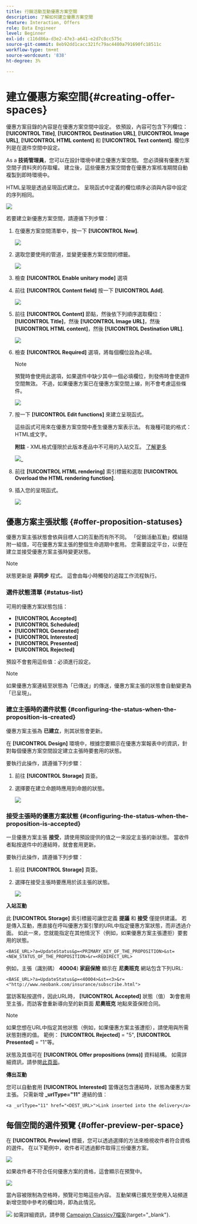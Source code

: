 ```yaml
---
title: 行銷活動互動優惠方案空間
description: 了解如何建立優惠方案空間
feature: Interaction, Offers
role: Data Engineer
level: Beginner
exl-id: c116d86a-d3e2-47e3-a641-e2d7c8cc575c
source-git-commit: 8eb92dd1cacc321fc79ac4480a791690fc18511c
workflow-type: tm+mt
source-wordcount: '838'
ht-degree: 3%

---
```


# 建立優惠方案空間{#creating-offer-spaces}

優惠方案目錄的內容是在優惠方案空間中設定。 依預設，內容可包含下列欄位： **[!UICONTROL Title]**, **[!UICONTROL Destination URL]**, **[!UICONTROL Image URL]**, **[!UICONTROL HTML content]** 和 **[!UICONTROL Text content]**. 欄位序列是在選件空間中設定。

As a **技術管理員**，您可以在設計環境中建立優惠方案空間。 您必須擁有優惠方案空間子資料夾的存取權。 建立後，這些優惠方案空間會在優惠方案核准期間自動複製到即時環境中。

HTML呈現是透過呈現函式建立。 呈現函式中定義的欄位順序必須與內容中設定的序列相同。

![](assets/offer_space_create_009.png)

若要建立新優惠方案空間，請遵循下列步驟：

1. 在優惠方案空間清單中，按一下 **[!UICONTROL New]**.

   ![](assets/offer_space_create_001.png)

1. 選取您要使用的管道，並變更優惠方案空間的標籤。

   ![](assets/offer_space_create_002.png)

1. 檢查 **[!UICONTROL Enable unitary mode]** 選項

1. 前往 **[!UICONTROL Content field]** 按一下 **[!UICONTROL Add]**.

   ![](assets/offer_space_create_003.png)

1. 前往 **[!UICONTROL Content]** 節點，然後依下列順序選取欄位： **[!UICONTROL Title]**，然後 **[!UICONTROL Image URL]**，然後 **[!UICONTROL HTML content]**，然後 **[!UICONTROL Destination URL]**.

   ![](assets/offer_space_create_004.png)

1. 檢查 **[!UICONTROL Required]** 選項，將每個欄位設為必填。

   >[!NOTE]
   >
   >預覽時會使用此選項，如果選件中缺少其中一個必填欄位，則發佈時會使選件空間無效。 不過，如果優惠方案已在優惠方案空間上線，則不會考慮這些條件。

   ![](assets/offer_space_create_005.png)

1. 按一下 **[!UICONTROL Edit functions]** 來建立呈現函式。

   這些函式可用來在優惠方案空間中產生優惠方案表示法。 有幾種可能的格式：HTML或文字。

   **附註** - XML格式僅限於此版本產品中不可用的入站交互。 [了解更多](../start/v7-to-v8.md#gs-unavailable-features)

   ![](assets/offer_space_create_006.png)_

1. 前往 **[!UICONTROL HTML rendering]** 索引標籤和選取 **[!UICONTROL Overload the HTML rendering function]**.
1. 插入您的呈現函式。

   ![](assets/offer_space_create_007.png)

## 優惠方案主張狀態 {#offer-proposition-statuses}

優惠方案主張狀態會依與目標人口的互動而有所不同。 「促銷活動互動」模組隨附一組值，可在優惠方案主張的整個生命週期中套用。 您需要設定平台，以便在建立並接受優惠方案主張時變更狀態。

>[!NOTE]
>
>狀態更新是 **非同步** 程式。 這會由每小時觸發的追蹤工作流程執行。

### 選件狀態清單 {#status-list}

可用的優惠方案狀態包括：

* **[!UICONTROL Accepted]**
* **[!UICONTROL Scheduled]**
* **[!UICONTROL Generated]**
* **[!UICONTROL Interested]**
* **[!UICONTROL Presented]**
* **[!UICONTROL Rejected]**

預設不會套用這些值：必須進行設定。

>[!NOTE]
>
>如果優惠方案連結至狀態為「已傳送」的傳送，優惠方案主張的狀態會自動變更為「已呈現」。

### 建立主張時的選件狀態 {#configuring-the-status-when-the-proposition-is-created}

優惠方案主張為 **已建立**，則其狀態會更新。

在 **[!UICONTROL Design]** 環境中，根據您要顯示在優惠方案報表中的資訊，針對每個優惠方案空間設定建立主張時要套用的狀態。

要執行此操作，請遵循下列步驟：

1. 前往 **[!UICONTROL Storage]** 頁簽。
1. 選擇要在建立命題時應用到命題的狀態。

   ![](assets/offer_update_status_001.png)

### 接受主張時的優惠方案狀態 {#configuring-the-status-when-the-proposition-is-accepted}

一旦優惠方案主張 **接受**，請使用預設提供的值之一來設定主張的新狀態。 當收件者點按選件中的連結時，就會套用更新。

要執行此操作，請遵循下列步驟：

1. 前往 **[!UICONTROL Storage]** 頁簽。
1. 選擇在接受主張時要應用於該主張的狀態。

   ![](assets/offer_update_status_002.png)


**入站互動**

此 **[!UICONTROL Storage]** 索引標籤可讓您定義 **提議** 和 **接受** 僅提供建議。 若是傳入互動，應直接在呼叫優惠方案引擎的URL中指定優惠方案狀態，而非透過介面。 如此一來，您就能指定在其他情況下（例如，如果優惠方案主張遭拒）要套用的狀態。

```
<BASE_URL>?a=UpdateStatus&p=<PRIMARY_KEY_OF_THE_PROPOSITION>&st=<NEW_STATUS_OF_THE_PROPOSITION>&r=<REDIRECT_URL>
```

例如，主張（識別碼） **40004**) **家庭保險** 顯示在 **尼奧班克** 網站包含下列URL:

```
<BASE_URL>?a=UpdateStatus&p=<40004>&st=<3>&r=<"http://www.neobank.com/insurance/subscribe.html">
```

當訪客點按選件，因此URL時， **[!UICONTROL Accepted]** 狀態（值） **3**)會套用至主張，而訪客會重新導向至的新頁面 **尼奧班克** 地點來簽保險合同。

>[!NOTE]
>
>如果您想在URL中指定其他狀態（例如，如果優惠方案主張遭拒），請使用與所需狀態對應的值。 範例： **[!UICONTROL Rejected]** = &quot;5&quot;, **[!UICONTROL Presented]** = &quot;1&quot;等。
>
>狀態及其值可在 **[!UICONTROL Offer propositions (nms)]** 資料結構。 如需詳細資訊，請參閱[此頁面](../dev/create-schema.md)。

**傳出互動**

您可以自動套用 **[!UICONTROL Interested]** 當傳送包含連結時，狀態為優惠方案主張。 只需新增 **_urlType=&quot;11&quot;** 連結的值：

```
<a _urlType="11" href="<DEST_URL>">Link inserted into the delivery</a>
```

## 每個空間的選件預覽 {#offer-preview-per-space}

在 **[!UICONTROL Preview]** 標籤，您可以透過選擇的方法來檢視收件者符合資格的選件。 在以下範例中，收件者可透過郵件取得三份優惠方案。

![](assets/offer_space_overview_002.png)

如果收件者不符合任何優惠方案的資格，這會顯示在預覽中。

![](assets/offer_space_overview_001.png)


當內容被限制為空格時，預覽可忽略這些內容。 互動架構已擴充至使用入站頻道新增空間中參考的欄位時，即為此情況。

![](../assets/do-not-localize/book.png)  如需詳細資訊，請參閱 [Campaign Classicv7檔案](https://experienceleague.adobe.com/docs/campaign-classic/using/managing-offers/advanced-parameters/extension-example.html){target="_blank"}.